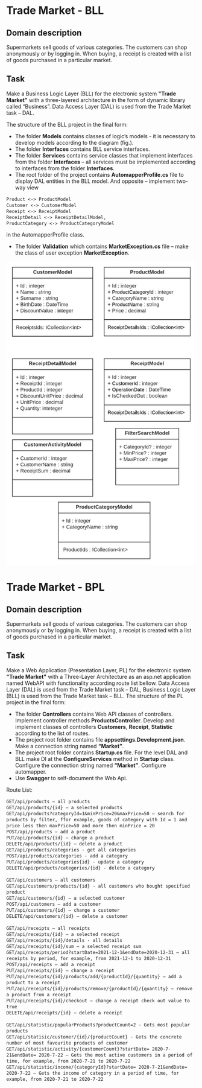 # Trade Market - BLL


## Domain description

Supermarkets sell goods of various categories. The customers can shop anonymously or by logging in. When buying, a receipt is created with a list of goods purchased in a particular market.


## Task

Make a Business Logic Layer (BLL) for the electronic system **"Trade Market"** with a three-layered architecture in the form of dynamic library called “Business”. Data Access Layer (DAL) is used from the Trade Market task – DAL.

The structure of the BLL project in the final form:
- The folder **Models** contains classes of logic’s models - it is necessary to develop models according to the diagram (fig.).
- The folder **Interfaces** contains BLL service interfaces.
- The folder **Services** contains service classes that implement interfaces from the folder **Interfaces** – all services must be implemented according to interfaces from the folder **Interfaces**.
- The root folder of the project contains **AutomapperProfile.cs** file to display DAL entities in the BLL model. And opposite – implement two-way view 
```
Product <-> ProductModel
Customer <-> CustomerModel
Receipt <-> ReceiptModel
ReceiptDetail <-> ReceiptDetailModel,
ProductCategory <-> ProductCategoryModel
```
 
in the AutomapperProfile class.
- The folder **Validation** which contains **MarketException.cs** file – make the class of user exception **MarketException**.

![Business Entities](/Business/BusinessModels_Scheme.jpeg)


# Trade Market - BPL


## Domain description

Supermarkets sell goods of various categories. The customers can shop anonymously or by logging in. When buying, a receipt is created with a list of goods purchased in a particular market.


## Task

Make a Web Application (Presentation Layer, PL) for the electronic system **"Trade Market"** with a Three-Layer Architecture as an asp.net application named WebAPI with functionality according route list bellow. Data Access Layer (DAL) is used from the Trade Market task – DAL, Business Logic Layer (BLL) is used from the Trade Market task – BLL.
The structure of the PL project in the final form:

- The folder **Controllers** contains Web API classes of controllers. Implement controller methods **ProductsController**. Develop and implement classes of controllers **Customers**, **Receipt**, **Statistic** according to the list of routes.
- The project root folder contains file **appsettings.Development.json**.  Make a connection string named **“Market”**.
- The project root folder contains **Startup.cs** file. For the level DAL and BLL make DI at the **ConfigureServices** method in **Startup** class. Configure the connection string named **“Market”**. Configure automapper.
- Use **Swagger** to self-document the Web Api.


Route List:
```
GET/api/products – all products
GET/api/products/{id} – a selected products
GET/api/products?categoryId=1&minPrice=20&maxPrice=50 – search for products by filter, ffor example, goods of category with Id = 1 and price less then maxPrice=50 and more then minPrice = 20
POST/api/products – add a product
PUT/api/products/{id} – change a product
DELETE/api/products/{id} – delete a product
GET/api/products/categories - get all categories
POST/api/products/categories - add a category 
PUT/api/products/categories{id} - update a category
DELETE/api/products/categories/{id} - delete a category

GET/api/customers – all customers
GET/api/customers/products/{id} - all customers who bought specified product
GET/api/customers/{id} – a selected customer
POST/api/customers – add a customer
PUT/api/customers/{id} – change a customer
DELETE/api/customers/{id} – delete a customer

GET/api/receipts – all receipts
GET/api/receipts/{id} – a selected receipt
GET/api/receipts/{id}/details - all details 
GET/api/receipts/{id}/sum – a selected receipt sum
GET/api/receipts/period?startDate=2021-12-1&endDate=2020-12-31 – all receipts by period, for example, from 2021-12-1 to 2020-12-31
POST/api/receipts – add a receipt
PUT/api/receipts/{id} – change a receipt
PUT/api/receipts/{id}/products/add/{productId}/{quantity} – add a product to a receipt
PUT/api/receipts/{id}/products/remove/{productId}/{quantity} – remove a product from a receipt
PUT/api/receipts/{id}/checkout – change a receipt check out value to true
DELETE/api/receipts/{id} – delete a receipt

GET/api/statistic/popularProducts?productCount=2 - Gets most popular products
GET/api/statisic/customer/{id}/{productCount} - Gets the concrete number of most favourite products of customer
GET/api/statistic/activity/{customerCount}?startDate= 2020-7-21&endDate= 2020-7-22 – Gets the most active customers in a period of time, for example, from 2020-7-21 to 2020-7-22
GET/api/statistic/income/{categoryId}?startDate= 2020-7-21&endDate= 2020-7-22 – Gets the income of category in a period of time, for example, from 2020-7-21 to 2020-7-22

```
